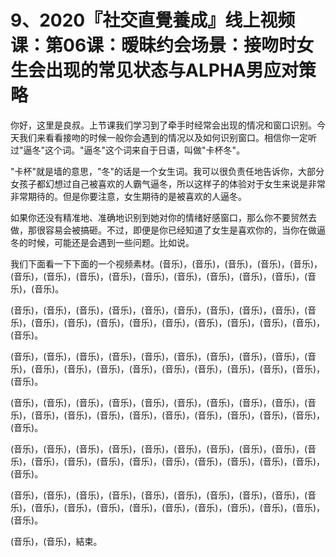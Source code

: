 # 9、2020『社交直覺養成』线上视频课：第06课：暧昧约会场景：接吻时女生会出现的常见状态与ALPHA男应对策略

你好，这里是良叔。上节课我们学习到了牵手时经常会出现的情况和窗口识别。今天我们来看看接吻的时候一般你会遇到的情况以及如何识别窗口。相信你一定听过"逼冬"这个词。"逼冬"这个词来自于日语，叫做"卡杯冬"。

"卡杯"就是墙的意思，"冬"的话是一个女生词。我可以很负责任地告诉你，大部分女孩子都幻想过自己被喜欢的人霸气逼冬，所以这样子的体验对于女生来说是非常非常期待的。但是你要注意，女生期待的是被喜欢的人逼冬。

如果你还没有精准地、准确地识别到她对你的情绪好感窗口，那么你不要贸然去做，那很容易会被搞砸。不过，即便是你已经知道了女生是喜欢你的，当你在做逼冬的时候，可能还是会遇到一些问题。比如说。

我们下面看一下下面的一个视频素材。(音乐)，(音乐)，(音乐)，(音乐)，(音乐)，(音乐)，(音乐)，(音乐)，(音乐)，(音乐)，(音乐)，(音乐)，(音乐)，(音乐)，(音乐)，(音乐)。

(音乐)，(音乐)，(音乐)，(音乐)，(音乐)，(音乐)，(音乐)，(音乐)，(音乐)，(音乐)，(音乐)，(音乐)，(音乐)，(音乐)，(音乐)，(音乐)，(音乐)，(音乐)，(音乐)，(音乐)。

(音乐)，(音乐)，(音乐)，(音乐)，(音乐)，(音乐)，(音乐)，(音乐)，(音乐)，(音乐)，(音乐)，(音乐)，(音乐)，(音乐)，(音乐)，(音乐)，(音乐)，(音乐)，(音乐)，(音乐)。

(音乐)，(音乐)，(音乐)，(音乐)，(音乐)，(音乐)，(音乐)，(音乐)，(音乐)，(音乐)，(音乐)，(音乐)，(音乐)，(音乐)，(音乐)，(音乐)，(音乐)，(音乐)，(音乐)，(音乐)。

(音乐)，(音乐)，(音乐)，(音乐)，(音乐)，(音乐)，(音乐)，(音乐)，(音乐)，(音乐)，(音乐)，(音乐)，(音乐)，(音乐)，(音乐)，(音乐)，(音乐)，(音乐)，(音乐)，(音乐)。

(音乐)，(音乐)，(音乐)，(音乐)，(音乐)，(音乐)，(音乐)，(音乐)，(音乐)，(音乐)，(音乐)，(音乐)，(音乐)，(音乐)，(音乐)，(音乐)，(音乐)，(音乐)，(音乐)，(音乐)。

(音乐)，(音乐)，結束。